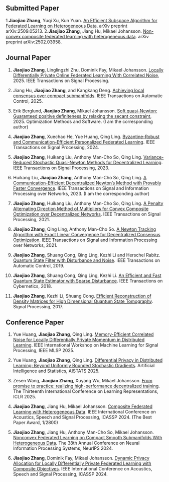 <h2 class="category">Submitted Paper</h2>

1.**Jiaojiao Zhang**, Yuqi Xu, Kun Yuan. [An Efficient Subspace Algorithm for Federated Learning on Heterogeneous Data](https://arxiv.org/abs/2509.05213). arXiv preprint arXiv:2509.05213.
2.**Jiaojiao Zhang**, Jiang Hu, Mikael Johansson. [Non-convex composite federated learning with heterogeneous data](https://arxiv.org/abs/2502.03958). arXiv preprint arXiv:2502.03958.

<h2 class="category">Journal Paper</h2>

1. **Jiaojiao Zhang**, Linglingzhi Zhu, Dominik Fay, Mikael Johansson. [Locally Differentially Private Online Federated Learning With Correlated Noise](https://arxiv.org/abs/2411.18752), 2025. IEEE Transactions on Signal Processing. 

2. Jiang Hu, **Jiaojiao Zhang**, and Kangkang Deng. [Achieving local consensus over compact submanifolds](https://ieeexplore.ieee.org/document/10903988). IEEE Transactions on Automatic Control, 2025.

3. Erik Berglund, **Jiaojiao Zhang**, Mikael Johansson. [Soft quasi-Newton: Guaranteed positive definiteness by relaxing the secant constraint](https://arxiv.org/abs/2403.02448), 2025. Optimization Methods and Software. (I am the corresponding author)

4. **Jiaojiao Zhang**, Xuechao He, Yue Huang, Qing Ling. [Byzantine-Robust and Communication-Efficient Personalized Federated Learning](https://dl.acm.org/doi/10.1109/TSP.2024.3514802). IEEE Transactions on Signal Processing, 2024. 

5. **Jiaojiao Zhang**, Huikang Liu, Anthony Man-Cho So, Qing Ling. [Variance-Reduced Stochastic Quasi-Newton Methods for Decentralized Learning](https://ieeexplore.ieee.org/document/10034848). IEEE Transactions on Signal Processing, 2023.

6. Huikang Liu, **Jiaojiao Zhang**, Anthony Man-Cho So, Qing Ling. [A Communication-Efficient Decentralized Newton’s Method with Provably Faster Convergence](https://ieeexplore.ieee.org/document/10171985). IEEE Transactions on Signal and Information Processing over Networks, 2023. (I am the corresponding author)

7. **Jiaojiao Zhang**, Huikang Liu, Anthony Man-Cho So, Qing Ling. [A Penalty Alternating Direction Method of Multipliers for Convex Composite Optimization over Decentralized Networks](https://ieeexplore.ieee.org/abstract/document/9466405). IEEE Transactions on Signal Processing, 2021.

8. **Jiaojiao Zhang**, Qing Ling, Anthony Man-Cho So. [A Newton Tracking Algorithm with Exact Linear Convergence for Decentralized Consensus Optimization](https://ieeexplore.ieee.org/document/9442938). IEEE Transactions on Signal and Information Processing over Networks, 2021.

9. **Jiaojiao Zhang**, Shuang Cong, Qing Ling, Kezhi Li and Herschel Rabitz. [Quantum State Filter with Disturbance and Noise](https://ieeexplore.ieee.org/document/8794729). IEEE Transactions on Automatic Control, 2019.

10. **Jiaojiao Zhang**, Shuang Cong, Qing Ling, Kezhi Li. [An Efficient and Fast Quantum State Estimator
with Sparse Disturbance](https://ieeexplore.ieee.org/document/8354810). IEEE Transactions on Cybernetics, 2018.

11. **Jiaojiao Zhang**, Kezhi Li, Shuang Cong. [Efficient Reconstruction of Density Matrices for High Dimensional Quantum State Tomography](https://www.sciencedirect.com/science/article/abs/pii/S0165168417301354). Signal Processing, 2017.

<h2 class="category">Conference Paper</h2>

1. Yue Huang, **Jiaojiao Zhang**, Qing Ling. [Memory-Efficient Correlated Noise for Locally Differentially Private Momentum in Distributed Learning](https://openreview.net/forum?id=xfnCjaKDsw#discussion). IEEE International Workshop on Machine Learning for Signal Processing, IEEE MLSP 2025. 

6. Yue Huang, **Jiaojiao Zhang**, Qing Ling. [Differential Privacy in Distributed Learning: Beyond Uniformly Bounded Stochastic Gradients](https://openreview.net/forum?id=C4ultdMG8R). Artificial Intelligence and Statistics, AISTATS 2025. 

5. Zesen Wang, **Jiaojiao Zhang**, Xuyang Wu, Mikael Johansson. [From promise to practice: realizing high-performance decentralized training](https://arxiv.org/pdf/2410.11998). The Thirteenth International Conference on Learning Representations, ICLR 2025.

4. **Jiaojiao Zhang**, Jiang Hu, Mikael Johansson. [Composite Federated Learning with Heterogeneous Data](https://arxiv.org/abs/2309.01795). IEEE International Conference on Acoustics, Speech and Signal Processing, ICASSP 2024. (The Best Paper Award, 1/2800)

3. **Jiaojiao Zhang**, Jiang Hu, Anthony Man-Cho So, Mikael Johansson. [Nonconvex Federated Learning on Compact Smooth Submanifolds With Heterogeneous Data](https://arxiv.org/abs/2406.08465). The 38th Annual Conference on Neural Information Processing Systems, NeurIPS 2024.

2. **Jiaojiao Zhang**, Dominik Fay, Mikael Johansson. [Dynamic Privacy Allocation for Locally Differentially Private Federated Learning with Composite Objectives](https://arxiv.org/abs/2308.01139). IEEE International Conference on Acoustics, Speech and Signal Processing, ICASSP 2024.


